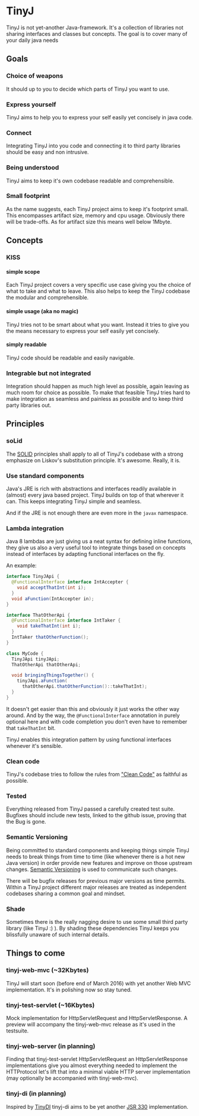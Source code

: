 # TinyJ

TinyJ is not yet-another Java-framework. It's a collection of libraries not
sharing interfaces and classes but concepts. The goal is to cover many of your
daily java needs



## Goals

### Choice of weapons

It should up to you to decide which parts of TinyJ you want to use.


### Express yourself

TinyJ aims to help you to express your self easily yet concisely in java code.


### Connect

Integrating TinyJ into you code and connecting it to third party libraries
should be easy and non intrusive.


### Being understood

TinyJ aims to keep it's own codebase readable and comprehensible.


### Small footprint

As the name suggests, each TinyJ project aims to keep it's footprint small.
This encompasses artifact size, memory and cpu usage. Obviously there will be
trade-offs. As for artifact size this means well below 1Mbyte.



## Concepts

### KISS

#### simple scope
Each TinyJ project covers a very specific use case giving you the choice of
what to take and what to leave. This also helps to keep the TinyJ codebase the
modular and comprehensible.

#### simple usage (aka no magic)
TinyJ tries not to be smart about what you want. Instead it tries to give you
the means necessary to express your self easily yet concisely.

#### simply readable
TinyJ code should be readable and easily navigable.


### Integrable but not integrated

Integration should happen as much high level as possible, again leaving as
much room for choice as possible. To make that feasible TinyJ tries hard to
make integration as seamless and painless as possible and to keep third party
libraries out.



## Principles

### soLid

The [SOLID](https://en.wikipedia.org/wiki/SOLID_(object-oriented_design))
principles shall apply to all of TinyJ's codebase with a strong emphasize on
Liskov's substitution principle. It's awesome. Really, it is.


### Use standard components

Java's JRE is rich with abstractions and interfaces readily available in
(almost) every java based project. TinyJ builds on top of that wherever it
can. This keeps integrating TinyJ simple and seamless.

And if the JRE is not enough there are even more in the  `javax` namespace.


### Lambda integration

Java 8 lambdas are just giving us a neat syntax for defining inline functions,
they give us also a very useful tool to integrate things based on concepts
instead of interfaces by adapting functional interfaces on the fly.

An example:
```java
interface TinyJApi {
  @FunctionalInterface interface IntAccepter {
    void acceptThatInt(int i);
  }
  void aFunction(IntAccepter in);
}

interface ThatOtherApi {
  @FunctionalInterface interface IntTaker {
    void takeThatInt(int i);
  }
  IntTaker thatOtherFunction();
}

class MyCode {
  TinyJApi tinyJApi;
  ThatOtherApi thatOtherApi;

  void bringingThingsTogether() {
    tinyJApi.aFunction(
      thatOtherApi.thatOtherFunction()::takeThatInt);
  }
}
```

It doesn't get easier than this and obviously it just works the other way
around. And by the way, the `@FunctionalInterface` annotation in purely
optional here and with code completion you don't even have to remember that
```takeThatInt``` bit.

TinyJ enables this integration pattern by using
functional interfaces whenever it's sensible.


### Clean code

TinyJ's codebase tries to follow the rules from
["Clean Code"](https://books.google.com/books/about/Clean_Code.html?id=dwSfGQAACAAJ "Clean Code @ books.google.com")
as faithful as possible.


### Tested

Everything released from TinyJ passed a carefully created test suite.
Bugfixes should include new tests, linked to the github issue, proving that
the Bug is gone.


### Semantic Versioning

Being committed to standard components and keeping things simple TinyJ needs
to break things from time to time (like whenever there is a hot new Java
version) in order provide new features and improve on those upstream changes.
[Semantic Versioning](http://semver.org) is used to communicate such changes.

There will be bugfix releases for previous major versions as time permits.
Within a TinyJ project different major releases are treated as independent
codebases sharing a common goal and mindset.


### Shade

Sometimes there is the really nagging desire to use some small third party
library (like TinyJ :) ). By shading these dependencies TinyJ keeps you
blissfully unaware of such internal details.



## Things to come

### tinyj-web-mvc (~32Kbytes)

TinyJ will start soon (before end of March 2016) with yet another Web MVC
implementation. It's in polishing now so stay tuned.


### tinyj-test-servlet (~16Kbytes)

Mock implementation for HttpServletRequest and HttpServletResponse. A preview
will accompany the tinyj-web-mvc release as it's used in the testsuite.


### tinyj-web-server (in planning)

Finding that tinyj-test-servlet HttpServletRequest an HttpServletResponse
implementations give you almost everything needed to implement the HTTProtocol
let's lift that into a minimal viable HTTP server implementation (may
optionally be accompanied with tinyj-web-mvc).


### tinyj-di (in planning)

Inspired by [TinyDI](https://github.com/jonaash/tinydi) tinyj-di aims to be
yet another [JSR 330](https://jcp.org/en/jsr/detail?id=330) implementation.
